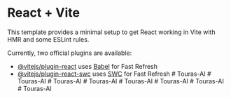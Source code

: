 # React + Vite

This template provides a minimal setup to get React working in Vite with HMR and some ESLint rules.

Currently, two official plugins are available:

- [@vitejs/plugin-react](https://github.com/vitejs/vite-plugin-react/blob/main/packages/plugin-react/README.md) uses [Babel](https://babeljs.io/) for Fast Refresh
- [@vitejs/plugin-react-swc](https://github.com/vitejs/vite-plugin-react-swc) uses [SWC](https://swc.rs/) for Fast Refresh
#   T o u r a s - A I  
 #   T o u r a s - A I  
 #   T o u r a s - A I  
 #   T o u r a s - A I  
 #   T o u r a s - A I  
 #   T o u r a s - A I  
 #   T o u r a s - A I  
 #   T o u r a s - A I  
 